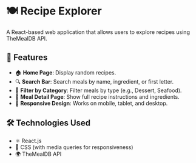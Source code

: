 # 🍽️ Recipe Explorer

A React-based web application that allows users to explore recipes using TheMealDB API.

## 📌 Features
- 🏠 **Home Page**: Display random recipes.
- 🔍 **Search Bar**: Search meals by name, ingredient, or first letter.
- 🍲 **Filter by Category**: Filter meals by type (e.g., Dessert, Seafood).
- 📖 **Meal Detail Page**: Show full recipe instructions and ingredients.
- 📱 **Responsive Design**: Works on mobile, tablet, and desktop.

## 🛠️ Technologies Used
- ⚛️ React.js
- 🎨 CSS (with media queries for responsiveness)
- 🌍 TheMealDB API
